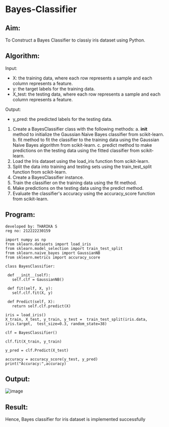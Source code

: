 # Bayes-Classifier
## Aim:
To Construct a Bayes Classifier to classiy iris dataset using Python.
## Algorithm:
Input: 
- X: the training data, where each row represents a sample and each column represents a feature.
- y: the target labels for the training data.
- X_test: the testing data, where each row represents a sample and each column represents a feature.

Output:
- y_pred: the predicted labels for the testing data.

1. Create a BayesClassifier class with the following methods:
   a. __init__ method to initialize the Gaussian Naive Bayes classifier from scikit-learn.
   b. fit method to fit the classifier to the training data using the Gaussian Naive Bayes algorithm from scikit-learn.
   c. predict method to make predictions on the testing data using the fitted classifier from scikit-learn.
2. Load the Iris dataset using the load_iris function from scikit-learn.
3. Split the data into training and testing sets using the train_test_split function from scikit-learn.
4. Create a BayesClassifier instance.
5. Train the classifier on the training data using the fit method.
6. Make predictions on the testing data using the predict method.
7. Evaluate the classifier's accuracy using the accuracy_score function from scikit-learn.

## Program:
```
developed by: THARIKA S
reg no: 212222230159

import numpy as np
from sklearn.datasets import load_iris
from sklearn.model_selection import train_test_split
from sklearn.naive_bayes import GaussianNB
from sklearn.metrics import accuracy_score

class BayesClassifier:

 def __init__(self):
   self.clf = GaussianNB()

 def fit(self, X, y):
   self.clf.fit(X, y)

 def Predict(self, X):
   return self.clf.predict(X)
  
iris = load_iris()
X_train, X_test, y_train, y_test =  train_test_split(iris.data, iris.target,  test_size=0.3, random_state=38)

clf = BayesClassifier()

clf.fit(X_train, y_train)

y_pred = clf.Predict(X_test)

accuracy = accuracy_score(y_test, y_pred)
print("Accuracy:",accuracy)
```
## Output:
![image](https://github.com/tharikasankar/Bayes-Classifier/assets/119475507/307d3fa2-efac-4764-9286-d8427a1ef232)

## Result:
Hence, Bayes classifier for iris dataset is implemented successfully



